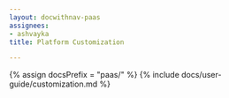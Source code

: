 ```yaml
---
layout: docwithnav-paas
assignees:
- ashvayka
title: Platform Customization

---
```


{% assign docsPrefix = "paas/" %}
{% include docs/user-guide/customization.md %}
